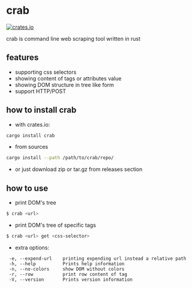 # crab

[![crates.io](https://img.shields.io/crates/v/crab.svg)](https://crates.io/crates/crab)

crab is command line web scraping tool written in rust

## features

- supporting css selectors
- showing content of tags or attributes value
- showing DOM structure in tree like form
- support HTTP/POST

## how to install crab

- with crates.io:

```bash
cargo install crab
```

- from sources

```bash
cargo install --path /path/to/crab/repo/
```

- or just download zip or tar.gz from releases section

## how to use

- print DOM's tree

```bash
$ crab <url>
```

- print DOM's tree of specific tags

```bash
$ crab <url> get <css-selector>
```

- extra options:

```
 -e, --expend-url    printing expending url instead a relative path
 -h, --help          Prints help information
 -n, --no-colors     show DOM without colors
 -r, --row           print row content of tag
 -V, --version       Prints version information

```
